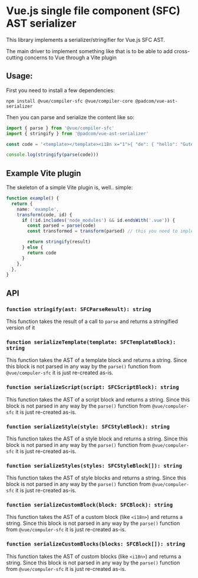 # Vue.js single file component (SFC) AST serializer

This library implements a serializer/stringifier for Vue.js SFC AST.

The main driver to implement something like that is to be able to add cross-cutting concerns to Vue through a Vite plugin

## Usage:

First you need to install a few dependencies:

```
npm install @vue/compiler-sfc @vue/compiler-core @padcom/vue-ast-serializer
```

Then you can parse and serialize the content like so:

```typescript
import { parse } from '@vue/compiler-sfc'
import { stringify } from '@padcom/vue-ast-serializer'

const code = '<template></template><i18n x="1">{ "de": { "hello": "Guten Tag!" } }</i18n>'

console.log(stringify(parse(code)))
```

## Example Vite plugin

The skeleton of a simple Vite plugin is, well.. simple:

```typescript
function example() {
  return {
    name: 'example',
    transform(code, id) {
      if (!id.includes('node_modules') && id.endsWith('.vue')) {
        const parsed = parse(code)
        const transformed = transform(parsed) // this you need to implement

        return stringify(result)
      } else {
        return code
      }
    },
  },
}
```

## API

### `function stringify(ast: SFCParseResult): string`

This function takes the result of a call to `parse` and returns a stringified version of it

### `function serializeTemplate(template: SFCTemplateBlock): string`

This function takes the AST of a template block and returns a string.
Since this block is not parsed in any way by the `parse()` function from `@vue/compuler-sfc` it is just re-created as-is.

### `function serializeScript(script: SFCScriptBlock): string`

This function takes the AST of a script block and returns a string.
Since this block is not parsed in any way by the `parse()` function from `@vue/compuler-sfc` it is just re-created as-is.

### `function serializeStyle(style: SFCStyleBlock): string`

This function takes the AST of a style block and returns a string.
Since this block is not parsed in any way by the `parse()` function from `@vue/compuler-sfc` it is just re-created as-is.

### `function serializeStyles(styles: SFCStyleBlock[]): string`

This function takes the AST of style blocks and returns a string.
Since this block is not parsed in any way by the `parse()` function from `@vue/compuler-sfc` it is just re-created as-is.

### `function serializeCustomBlock(block: SFCBlock): string`

This function takes the AST of a custom block (like `<i18n>`) and returns a string.
Since this block is not parsed in any way by the `parse()` function from `@vue/compuler-sfc` it is just re-created as-is.

### `function serializeCustomBlocks(blocks: SFCBlock[]): string`

This function takes the AST of custom blocks (like `<i18n>`) and returns a string.
Since this block is not parsed in any way by the `parse()` function from `@vue/compuler-sfc` it is just re-created as-is.
